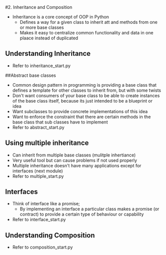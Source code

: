 #2. Inheritance and Composition
- Inheritance is a core concept of OOP in Python
    - Defines a way for a given class to inherit att and methods from one or more base classes
    - Makes it easy to centralize common functionality and data in one plaace instead of duplicated
    
## Understanding Inheritance
- Refer to inheritance_start.py

##Abstract base classes
- Common design pattern in programming is providing a base class that defines a template  for other classes to inherit 
  from, but with some twists
- Don't want consumers of your base class to be able to create instances of the base class itself, because its just 
  intended to be a blueprint or idea
- Want subclasses to provide concrete implementations of this idea
- Want to enforce the constraint that there are certain methods in the base class that sub classes have to implement
- Refer to abstract_start.py

## Using multiple inheritance
- Can inherit from multiple base classes (mulitple inhertiance)
- Very useful tool but can cause problems if not used properly
- Multiple inheritance doesn't have many applications except for interfaces (next module)
- Refer to multiple_start.py

## Interfaces
- Think of interface like a promise; 
    - By implementing an interface a particular class makes a promise (or contract) to provide a certain type of 
      behaviour or capability       
- Refer to interface_start.py

## Understanding Composition
- Refer to composition_start.py
